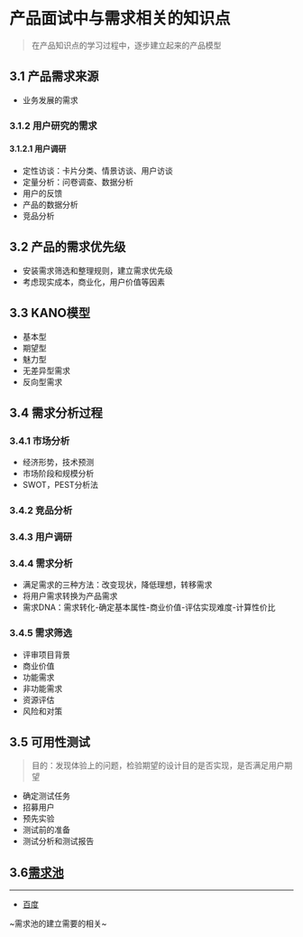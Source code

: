 # 产品面试中与需求相关的知识点
>在产品知识点的学习过程中，逐步建立起来的产品模型
## 3.1 产品需求来源
* 业务发展的需求
### 3.1.2 用户研究的需求
#### 3.1.2.1 用户调研
* 定性访谈：卡片分类、情景访谈、用户访谈
* 定量分析：问卷调查、数据分析
* 用户的反馈
* 产品的数据分析
* 竞品分析
## 3.2 产品的需求优先级
* 安装需求筛选和整理规则，建立需求优先级
* 考虑现实成本，商业化，用户价值等因素
## 3.3 KANO模型
* 基本型
* 期望型
* 魅力型
* 无差异型需求
* 反向型需求
## 3.4 需求分析过程
### 3.4.1 市场分析
* 经济形势，技术预测
* 市场阶段和规模分析
* SWOT，PEST分析法
### 3.4.2 竞品分析
### 3.4.3 用户调研
### 3.4.4 需求分析
* 满足需求的三种方法：改变现状，降低理想，转移需求
* 将用户需求转换为产品需求
* 需求DNA：需求转化-确定基本属性-商业价值-评估实现难度-计算性价比
### 3.4.5 需求筛选
* 评审项目背景
* 商业价值
* 功能需求
* 非功能需求
* 资源评估
* 风险和对策
## 3.5 可用性测试
> 目的：发现体验上的问题，检验期望的设计目的是否实现，是否满足用户期望
* 确定测试任务
* 招募用户
* 预先实验
* 测试前的准备
* 测试分析和测试报告
## 3.6[需求池](http://www.woshipm.com/pmd/702209.html''这是一个链接''  )
- - -
* [百度](http://www.baidu.com)

~需求池的建立需要的相关~
